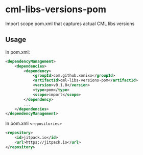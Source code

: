 # cml-libs-versions-pom
Import scope pom.xml that captures actual CML libs versions

## Usage

In pom.xml:

```xml
<dependencyManagement>
    <dependencies>
        <dependency>
            <groupId>com.github.xonixx</groupId>
            <artifactId>cml-libs-versions-pom</artifactId>
            <version>v0.1.0</version>
            <type>pom</type>
            <scope>import</scope>
        </dependency>
        ...
    </dependencies>
</dependencyManagement>
``` 

In pom.xml `<repositories>`

```xml
<repository>
    <id>jitpack.io</id>
    <url>https://jitpack.io</url>
</repository>
``` 
